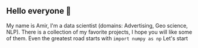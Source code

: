 ## Hello everyone 👋
My name is Amir, I'm a data scientist (domains: Advertising, Geo science, NLP). There is a collection of my favorite projects, I hope you will like some of them.
Even the greatest road starts with 
```import numpy as np```
Let's start
